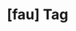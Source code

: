 ---
article_id: 0
description: List of articles under [fau] tag.
image: http://huntingbears.com.ve/static/img/site/mstile-310x310.png
layout: tag
slug: fau
title: '[fau] Tag'
---
